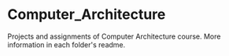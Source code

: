# Computer_Architecture
Projects and assignments of Computer Architecture course.
More information in each folder's readme.
